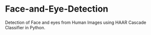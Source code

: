 # Face-and-Eye-Detection
Detection of Face and eyes from Human Images using HAAR Cascade Classifier in Python.

